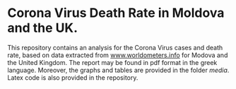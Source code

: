 # Corona Virus Death Rate in Moldova and the UK.

This repository contains an analysis for the Corona Virus cases and death rate, based on data extracted from <a href="https://www.worldometers.info/">www.worldometers.info</a> for Modova and the United Kingdom. The report may be found in pdf format in the greek language. Moreover, the graphs and tables are provided in the folder *media*. Latex code is also provided in the repository.
